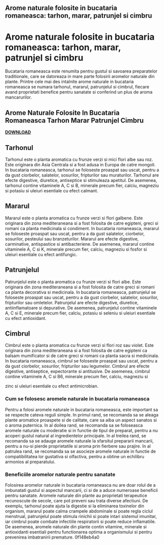 ## Arome naturale folosite in bucataria romaneasca: tarhon, marar, patrunjel si cimbru

  
# Arome naturale folosite in bucataria romaneasca: tarhon, marar, patrunjel si cimbru
 
Bucataria romaneasca este renumita pentru gustul si savoarea preparatelor traditionale, care se datoreaza in mare parte folosirii aromelor naturale din plante. Printre cele mai des intalnite arome naturale in bucataria romaneasca se numara tarhonul, mararul, patrunjelul si cimbrul, fiecare avand proprietati benefice pentru sanatate si conferind un plus de aroma mancarurilor.
 
## Arome Naturale Folosite In Bucataria Romaneasca Tarhon Marar Patrunjel Cimbru


[**DOWNLOAD**](https://www.google.com/url?q=https%3A%2F%2Furluso.com%2F2tKEQ1&sa=D&sntz=1&usg=AOvVaw1L7HsNXCQ7FxJC15ad5bRQ)

 
## Tarhonul
 
Tarhonul este o planta aromatica cu frunze verzi si mici flori albe sau roz. Este originara din Asia Centrala si a fost adusa in Europa de catre mongoli. In bucataria romaneasca, tarhonul se foloseste proaspat sau uscat, pentru a da gust ciorbelor, salatelor, sosurilor, fripturilor sau muraturilor. Tarhonul are efecte digestive, diuretice, antiseptice si stimuleaza apetitul. De asemenea, tarhonul contine vitaminele A, C si B, minerale precum fier, calciu, magneziu si potasiu si uleiuri esentiale cu efect calmant.
 
## Mararul
 
Mararul este o planta aromatica cu frunze verzi si flori galbene. Este originara din zona mediteraneana si a fost folosita de catre egipteni, greci si romani ca planta medicinala si condiment. In bucataria romaneasca, mararul se foloseste proaspat sau uscat, pentru a da gust salatelor, ciorbelor, sosurilor, pesteului sau branzeturilor. Mararul are efecte digestive, carminative, antispastice si antibacteriene. De asemenea, mararul contine vitaminele A, C si K, minerale precum fier, calciu, magneziu si fosfor si uleiuri esentiale cu efect antifungic.
 
## Patrunjelul
 
Patrunjelul este o planta aromatica cu frunze verzi si flori albe. Este originara din zona mediteraneana si a fost folosita de catre greci si romani ca planta decorativa si medicinala. In bucataria romaneasca, patrunjelul se foloseste proaspat sau uscat, pentru a da gust ciorbelor, salatelor, sosurilor, fripturilor sau omletelor. Patrunjelul are efecte digestive, diuretice, antiinflamatoare si depurative. De asemenea, patrunjelul contine vitaminele A, C si E, minerale precum fier, calciu, potasiu si seleniu si uleiuri esentiale cu efect antioxidant.
 
## Cimbrul
 
Cimbrul este o planta aromatica cu frunze verzi si flori roz sau violet. Este originara din zona mediteraneana si a fost folosita de catre egipteni ca balsam mumificator si de catre greci si romani ca planta sacra si medicinala. In bucataria romaneasca, cimbrul se foloseste proaspat sau uscat, pentru a da gust ciorbelor, sosurilor, fripturilor sau legumelor. Cimbrul are efecte digestive, antiseptice, expectorante si antitusive. De asemenea, cimbrul contine vitaminele A, C si B6, minerale precum fier, calciu, magneziu si

zinc si uleiuri esentiale cu efect antimicrobian.
 
### Cum se folosesc aromele naturale in bucataria romaneasca
 
Pentru a folosi aromele naturale in bucataria romaneasca, este important sa se respecte cateva reguli simple. In primul rand, se recomanda sa se aleaga plante aromatice proaspete si de calitate, care sa aiba un aspect sanatos si o aroma puternica. In al doilea rand, se recomanda sa se foloseasca aromele naturale cu moderatie si in functie de tipul de preparat, pentru a nu acoperi gustul natural al ingredientelor principale. In al treilea rand, se recomanda sa se adauge aromele naturale la sfarsitul prepararii mancarii, pentru a nu-si pierde proprietatile si aroma prin fierbere sau prajire. In al patrulea rand, se recomanda sa se asocieze aromele naturale in functie de compatibilitatea lor gustativa si olfactiva, pentru a obtine un echilibru armonios al preparatului.
 
### Beneficiile aromelor naturale pentru sanatate
 
Folosirea aromelor naturale in bucataria romaneasca nu are doar rolul de a imbunatati gustul si aspectul mancarii, ci si de a aduce numeroase beneficii pentru sanatate. Aromele naturale din plante au proprietati terapeutice recunoscute de secole, care pot preveni sau trata diverse afectiuni. De exemplu, tarhonul poate ajuta la digestie si la eliminarea toxinelor din organism, mararul poate calma crampele abdominale si poate regla ciclul menstrual, patrunjelul poate stimula rinichii si poate intari sistemul imunitar, iar cimbrul poate combate infectiile respiratorii si poate reduce inflamatiile. De asemenea, aromele naturale din plante contin vitamine, minerale si antioxidanti esentiali pentru functionarea optima a organismului si pentru prevenirea imbatranirii premature.
 0f148eb4a0
